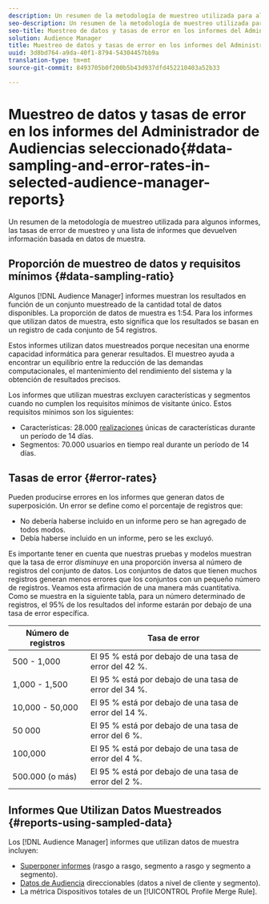```yaml
---
description: Un resumen de la metodología de muestreo utilizada para algunos informes, las tasas de error de muestreo y una lista de informes que devuelven información basada en datos de muestra.
seo-description: Un resumen de la metodología de muestreo utilizada para algunos informes, las tasas de error de muestreo y una lista de informes que devuelven información basada en datos de muestra.
seo-title: Muestreo de datos y tasas de error en los informes del Administrador de Audiencias seleccionado
solution: Audience Manager
title: Muestreo de datos y tasas de error en los informes del Administrador de Audiencias seleccionado
uuid: 3d8bd764-a9da-40f1-8794-54304457bb9a
translation-type: tm+mt
source-git-commit: 8493705b0f200b5b43d937dfd452210403a52b33

---
```



# Muestreo de datos y tasas de error en los informes del Administrador de Audiencias seleccionado{#data-sampling-and-error-rates-in-selected-audience-manager-reports}

Un resumen de la metodología de muestreo utilizada para algunos informes, las tasas de error de muestreo y una lista de informes que devuelven información basada en datos de muestra.

## Proporción de muestreo de datos y requisitos mínimos {#data-sampling-ratio}

Algunos [!DNL Audience Manager] informes muestran los resultados en función de un conjunto muestreado de la cantidad total de datos disponibles. La proporción de datos de muestra es 1:54. Para los informes que utilizan datos de muestra, esto significa que los resultados se basan en un registro de cada conjunto de 54 registros.

Estos informes utilizan datos muestreados porque necesitan una enorme capacidad informática para generar resultados. El muestreo ayuda a encontrar un equilibrio entre la reducción de las demandas computacionales, el mantenimiento del rendimiento del sistema y la obtención de resultados precisos.

Los informes que utilizan muestras excluyen características y segmentos cuando no cumplen los requisitos mínimos de visitante único. Estos requisitos mínimos son los siguientes:

* Características: 28.000 [realizaciones](/help/using/features/traits/trait-and-segment-qualification-reference.md#unique-trait-realizations) únicas de características durante un período de 14 días.
* Segmentos: 70.000 usuarios en tiempo real durante un período de 14 días.

## Tasas de error {#error-rates}

Pueden producirse errores en los informes que generan datos de superposición. Un error se define como el porcentaje de registros que:

* No debería haberse incluido en un informe pero se han agregado de todos modos.
* Debía haberse incluido en un informe, pero se les excluyó.

Es importante tener en cuenta que nuestras pruebas y modelos muestran que la tasa de error *disminuye* en una proporción inversa al número de registros del conjunto de datos. Los conjuntos de datos que tienen muchos registros generan menos errores que los conjuntos con un pequeño número de registros. Veamos esta afirmación de una manera más cuantitativa. Como se muestra en la siguiente tabla, para un número determinado de registros, el 95% de los resultados del informe estarán por debajo de una tasa de error específica.

| Número de registros | Tasa de error |
|--- |--- |
| 500 - 1,000 | El 95 % está por debajo de una tasa de error del 42 %. |
| 1,000 - 1,500 | El 95 % está por debajo de una tasa de error del 34 %. |
| 10,000 - 50,000 | El 95 % está por debajo de una tasa de error del 14 %. |
| 50 000 | El 95 % está por debajo de una tasa de error del 6 %. |
| 100,000 | El 95 % está por debajo de una tasa de error del 4 %. |
| 500.000 (o más) | El 95 % está por debajo de una tasa de error del 2 %. |

## Informes Que Utilizan Datos Muestreados {#reports-using-sampled-data}

Los [!DNL Audience Manager] informes que utilizan datos de muestra incluyen:

* [Superponer informes](../reporting/dynamic-reports/dynamic-reports.md#interactive-and-overlap-reports) (rasgo a rasgo, segmento a rasgo y segmento a segmento).
* [Datos de Audiencia](../features/addressable-audiences.md) direccionables (datos a nivel de cliente y segmento).
* La métrica Dispositivos [](../features/profile-merge-rules/profile-link-metrics.md#merge-rule-metrics) totales de un [!UICONTROL Profile Merge Rule].
